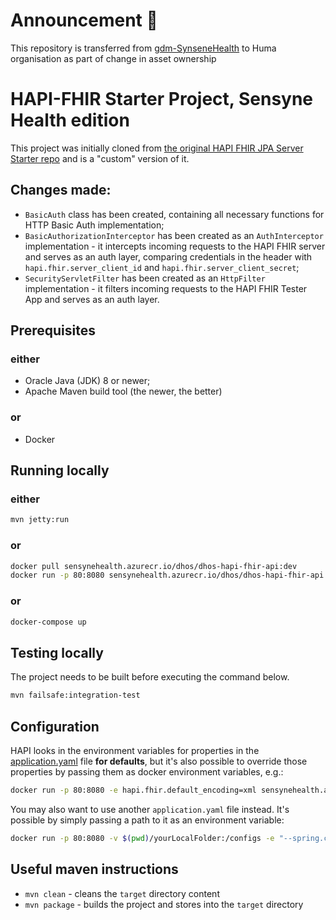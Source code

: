 # Announcement :loudspeaker: 

This repository is transferred from [gdm-SynseneHealth](https://github.com/sensynehealth/polaris-hapi-fhir-api) to Huma organisation as part of change in asset ownership 
# HAPI-FHIR Starter Project, Sensyne Health edition

This project was initially cloned from [the original HAPI FHIR JPA Server Starter repo](https://github.com/hapifhir/hapi-fhir-jpaserver-starter) and is a "custom" version of it.  
  
## Changes made:
- `BasicAuth` class has been created, containing all necessary functions for HTTP Basic Auth implementation;
- `BasicAuthorizationInterceptor` has been created as an `AuthInterceptor` implementation - it intercepts incoming requests to the HAPI FHIR server and serves as an auth layer, comparing credentials in the header with `hapi.fhir.server_client_id` and `hapi.fhir.server_client_secret`;
- `SecurityServletFilter` has been created as an `HttpFilter` implementation - it filters incoming requests to the HAPI FHIR Tester App and serves as an auth layer.

## Prerequisites
### either
- Oracle Java (JDK) 8 or newer;
- Apache Maven build tool (the newer, the better)
### or
- Docker

## Running locally
### either
```bash
mvn jetty:run
```
### or
```bash
docker pull sensynehealth.azurecr.io/dhos/dhos-hapi-fhir-api:dev
docker run -p 80:8080 sensynehealth.azurecr.io/dhos/dhos-hapi-fhir-api:dev
```
### or
```bash
docker-compose up
```


## Testing locally
The project needs to be built before executing the command below.
```bash
mvn failsafe:integration-test
```

## Configuration
HAPI looks in the environment variables for properties in the [application.yaml](https://github.com/draysontechnologies/dhos-hapi-fhir-api/blob/develop/src/main/resources/application.yaml) file **for defaults**, but it's also possible to override those properties by passing them as docker environment variables, e.g.:
```bash
docker run -p 80:8080 -e hapi.fhir.default_encoding=xml sensynehealth.azurecr.io/dhos/dhos-hapi-fhir-api:dev
```

You may also want to use another `application.yaml` file instead. It's possible by simply passing a path to it as an environment variable:

```bash
docker run -p 80:8080 -v $(pwd)/yourLocalFolder:/configs -e "--spring.config.location=file:///configs/another.application.yaml" sensynehealth.azurecr.io/dhos/dhos-hapi-fhir-api:dev
```

## Useful maven instructions
- `mvn clean` - cleans the `target` directory content
- `mvn package` - builds the project and stores into the `target` directory
